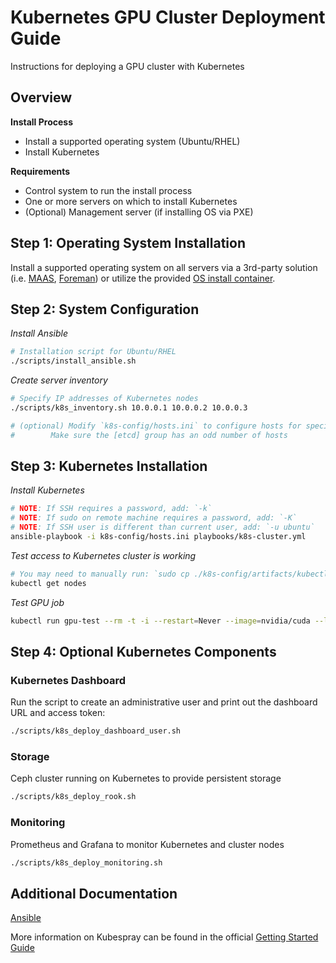 Kubernetes GPU Cluster Deployment Guide
===

Instructions for deploying a GPU cluster with Kubernetes

## Overview

**Install Process**

  * Install a supported operating system (Ubuntu/RHEL)
  * Install Kubernetes

**Requirements**

  * Control system to run the install process
  * One or more servers on which to install Kubernetes
  * (Optional) Management server (if installing OS via PXE)

## Step 1: Operating System Installation

Install a supported operating system on all servers via
a 3rd-party solution (i.e. [MAAS](https://maas.io/), [Foreman](https://www.theforeman.org/))
or utilize the provided [OS install container](PXE.md).

## Step 2: System Configuration

_Install Ansible_

```sh
# Installation script for Ubuntu/RHEL
./scripts/install_ansible.sh
```

_Create server inventory_

```sh
# Specify IP addresses of Kubernetes nodes
./scripts/k8s_inventory.sh 10.0.0.1 10.0.0.2 10.0.0.3

# (optional) Modify `k8s-config/hosts.ini` to configure hosts for specific roles
# 	     Make sure the [etcd] group has an odd number of hosts
```

## Step 3: Kubernetes Installation

_Install Kubernetes_

```sh
# NOTE: If SSH requires a password, add: `-k`
# NOTE: If sudo on remote machine requires a password, add: `-K`
# NOTE: If SSH user is different than current user, add: `-u ubuntu`
ansible-playbook -i k8s-config/hosts.ini playbooks/k8s-cluster.yml
```

_Test access to Kubernetes cluster is working_

```sh
# You may need to manually run: `sudo cp ./k8s-config/artifacts/kubectl /usr/local/bin`
kubectl get nodes
```

_Test GPU job_

```sh
kubectl run gpu-test --rm -t -i --restart=Never --image=nvidia/cuda --limits=nvidia.com/gpu=1 -- nvidia-smi
```

## Step 4: Optional Kubernetes Components

### Kubernetes Dashboard

Run the script to create an administrative user and print out the dashboard URL and access token:

```sh
./scripts/k8s_deploy_dashboard_user.sh
```

### Storage

Ceph cluster running on Kubernetes to provide persistent storage

```sh
./scripts/k8s_deploy_rook.sh
```

### Monitoring

Prometheus and Grafana to monitor Kubernetes and cluster nodes

```sh
./scripts/k8s_deploy_monitoring.sh
```

## Additional Documentation

[Ansible](ANSIBLE.md)

More information on Kubespray can be found in the official [Getting Started Guide](https://github.com/kubernetes-sigs/kubespray/blob/master/docs/getting-started.md)


